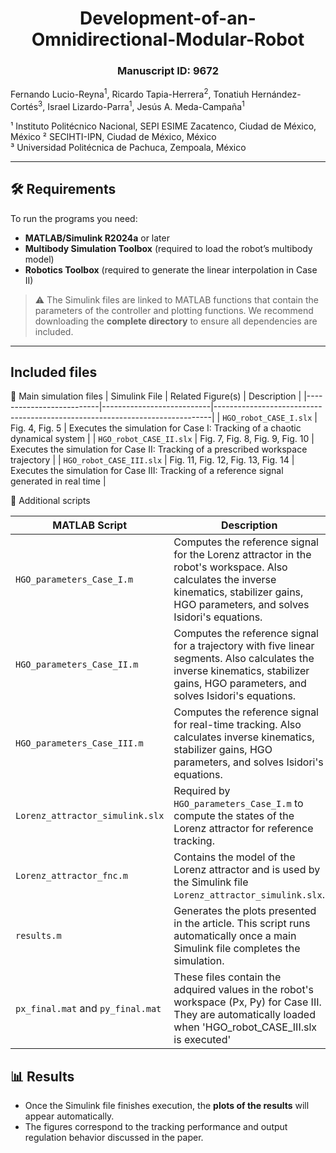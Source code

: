 <div align="center">

# Development-of-an-Omnidirectional-Modular-Robot  
### Manuscript ID: 9672    
</div>
Fernando Lucio-Reyna<sup>1</sup>, Ricardo Tapia-Herrera<sup>2</sup>, Tonatiuh Hernández-Cortés<sup>3</sup>, Israel Lizardo-Parra<sup>1</sup>, Jesús A. Meda-Campaña<sup>1</sup>
  
¹ Instituto Politécnico Nacional, SEPI ESIME Zacatenco, Ciudad de México, México
² SECIHTI-IPN, Ciudad de México, México  
³ Universidad Politécnica de Pachuca, Zempoala, México

---

## 🛠 Requirements

To run the programs you need:

- **MATLAB/Simulink R2024a** or later  
- **Multibody Simulation Toolbox** (required to load the robot’s multibody model)
- **Robotics Toolbox** (required to generate the linear interpolation in Case II)  

> ⚠️ The Simulink files are linked to MATLAB functions that contain the parameters of the controller and plotting functions. We recommend downloading the **complete directory** to ensure all dependencies are included.

---

## Included files
📂 Main simulation files 
| Simulink File           | Related Figure(s)         | Description                                                                 |
|--------------------------|---------------------------|-----------------------------------------------------------------------------|
| `HGO_robot_CASE_I.slx`   | Fig. 4, Fig. 5           | Executes the simulation for Case I: Tracking of a chaotic dynamical system  |
| `HGO_robot_CASE_II.slx`  | Fig. 7, Fig. 8, Fig. 9, Fig. 10 | Executes the simulation for Case II: Tracking of a prescribed workspace trajectory |
| `HGO_robot_CASE_III.slx` | Fig. 11, Fig. 12, Fig. 13, Fig. 14 | Executes the simulation for Case III: Tracking of a reference signal generated in real time |  


📂 Additional scripts

| MATLAB Script                  | Description                                                                 |
|--------------------------------|-----------------------------------------------------------------------------|
| `HGO_parameters_Case_I.m`      | Computes the reference signal for the Lorenz attractor in the robot's workspace. Also calculates the inverse kinematics, stabilizer gains, HGO parameters, and solves Isidori's equations. |
| `HGO_parameters_Case_II.m`     | Computes the reference signal for a trajectory with five linear segments. Also calculates the inverse kinematics, stabilizer gains, HGO parameters, and solves Isidori's equations. |
| `HGO_parameters_Case_III.m`    | Computes the reference signal for real-time tracking. Also calculates inverse kinematics, stabilizer gains, HGO parameters, and solves Isidori's equations. |
| `Lorenz_attractor_simulink.slx`| Required by `HGO_parameters_Case_I.m` to compute the states of the Lorenz attractor for reference tracking. |
| `Lorenz_attractor_fnc.m`       | Contains the model of the Lorenz attractor and is used by the Simulink file `Lorenz_attractor_simulink.slx`. |
| `results.m`                    | Generates the plots presented in the article. This script runs automatically once a main Simulink file completes the simulation. |  
| `px_final.mat` and `py_final.mat`  | These files contain the adquired values in the robot's workspace (Px, Py) for Case III. They are automatically loaded when 'HGO_robot_CASE_III.slx is executed'|  




## 📊 Results

- Once the Simulink file finishes execution, the **plots of the results** will appear automatically.  
- The figures correspond to the tracking performance and output regulation behavior discussed in the paper.  
